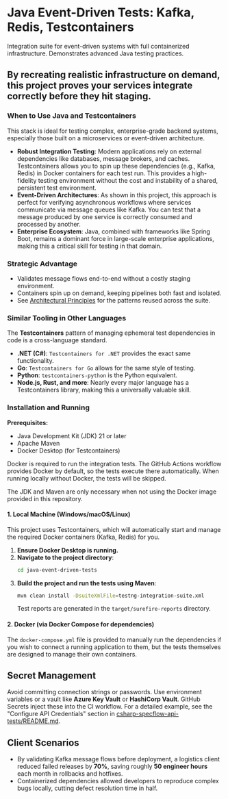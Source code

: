 # Java Event-Driven Tests: Kafka, Redis, Testcontainers

Integration suite for event-driven systems with full containerized infrastructure. Demonstrates advanced Java testing practices.

By recreating realistic infrastructure on demand, this project proves your services integrate correctly before they hit staging.
---

### When to Use Java and Testcontainers

This stack is ideal for testing complex, enterprise-grade backend systems, especially those built on a microservices or event-driven architecture.

* **Robust Integration Testing**: Modern applications rely on external dependencies like databases, message brokers, and caches. Testcontainers allows you to spin up these dependencies (e.g., Kafka, Redis) in Docker containers for each test run. This provides a high-fidelity testing environment without the cost and instability of a shared, persistent test environment.
* **Event-Driven Architectures**: As shown in this project, this approach is perfect for verifying asynchronous workflows where services communicate via message queues like Kafka. You can test that a message produced by one service is correctly consumed and processed by another.
* **Enterprise Ecosystem**: Java, combined with frameworks like Spring Boot, remains a dominant force in large-scale enterprise applications, making this a critical skill for testing in that domain.

### Strategic Advantage
- Validates message flows end-to-end without a costly staging environment.
- Containers spin up on demand, keeping pipelines both fast and isolated.
- See [Architectural Principles](../ARCHITECTURAL_PRINCIPLES.md) for the patterns reused across the suite.

### Similar Tooling in Other Languages
The **Testcontainers** pattern of managing ephemeral test dependencies in code is a cross-language standard.
* **.NET (C#)**: `Testcontainers for .NET` provides the exact same functionality.
* **Go**: `Testcontainers for Go` allows for the same style of testing.
* **Python**: `testcontainers-python` is the Python equivalent.
* **Node.js, Rust, and more**: Nearly every major language has a Testcontainers library, making this a universally valuable skill.

### Installation and Running

**Prerequisites:**
* Java Development Kit (JDK) 21 or later
* Apache Maven
* Docker Desktop (for Testcontainers)

Docker is required to run the integration tests. The GitHub Actions workflow
provides Docker by default, so the tests execute there automatically. When
running locally without Docker, the tests will be skipped.

The JDK and Maven are only necessary when not using the Docker image provided in
this repository.

#### 1. Local Machine (Windows/macOS/Linux)

This project uses Testcontainers, which will automatically start and manage the required Docker containers (Kafka, Redis) for you.

1.  **Ensure Docker Desktop is running.**
2.  **Navigate to the project directory**:
    ```bash
    cd java-event-driven-tests
    ```
3.  **Build the project and run the tests using Maven**:
    ```bash
    mvn clean install -DsuiteXmlFile=testng-integration-suite.xml
    ```
    Test reports are generated in the `target/surefire-reports` directory.

#### 2. Docker (via Docker Compose for dependencies)

The `docker-compose.yml` file is provided to manually run the dependencies if you wish to connect a running application to them, but the tests themselves are designed to manage their own containers.

## Secret Management

Avoid committing connection strings or passwords. Use environment variables or a
vault like **Azure Key Vault** or **HashiCorp Vault**. GitHub Secrets inject
these into the CI workflow. For a detailed example, see the "Configure API
Credentials" section in
[csharp-specflow-api-tests/README.md](../csharp-specflow-api-tests/README.md).

## Client Scenarios

- By validating Kafka message flows before deployment, a logistics client reduced failed releases by **70%**, saving roughly **50 engineer hours** each month in rollbacks and hotfixes.
- Containerized dependencies allowed developers to reproduce complex bugs locally, cutting defect resolution time in half.

